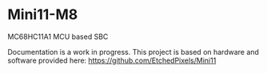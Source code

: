 # Mini11-M8
MC68HC11A1 MCU based SBC

Documentation is a work in progress. This project is based on hardware and software provided here:
https://github.com/EtchedPixels/Mini11
